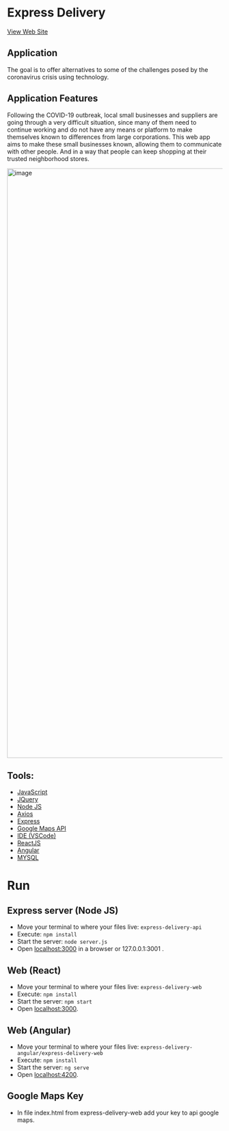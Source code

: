 # Express Delivery

[View Web Site](https://delivery-gt.com)

## Application
The goal is to offer alternatives to some of the challenges posed by the coronavirus crisis using technology.

## Application Features
Following the COVID-19 outbreak, local small businesses and suppliers are going through a very difficult situation, since many of them need to continue working and do not have any means or platform to make themselves known to differences from large corporations. This web app aims to make these small businesses known, allowing them to communicate with other people. And in a way that people can keep shopping at their trusted neighborhood stores.

<img width="1377" alt="image" src="https://user-images.githubusercontent.com/8930609/82331094-e42a0e80-99a0-11ea-9e42-91427c42dd47.png">



## Tools:
+ [JavaScript](https://developer.mozilla.org/es/docs/Learn/JavaScript/First_steps/Qu%C3%A9_es_JavaScript)
+ [JQuery](https://jquery.com/)
+ [Node JS](https://nodejs.org/es/docs/)
+ [Axios](https://github.com/axios/axios#axios)
+ [Express](https://expressjs.com/es/)
+ [Google Maps API](https://developers.google.com/maps/documentation/javascript/tutorial)
+ [IDE (VSCode)](https://code.visualstudio.com/docs)
+ [ReactJS](https://es.reactjs.org/)
+ [Angular](https://angular.io/)
+ [MYSQL](https://www.mysql.com/)

# Run 

## Express server (Node JS)
+ Move your terminal to where your files live: `express-delivery-api`
+ Execute: `npm install`
+ Start the server: `node server.js `
+ Open [localhost:3000](localhost:3001) in a browser or 127.0.0.1:3001 .

## Web (React)
+ Move your terminal to where your files live: `express-delivery-web`
+ Execute: `npm install`
+ Start the server: `npm start `
+ Open [localhost:3000](localhost:3000).

## Web (Angular)
+ Move your terminal to where your files live: `express-delivery-angular/express-delivery-web`
+ Execute: `npm install`
+ Start the server: `ng serve `
+ Open [localhost:4200](localhost:4200).

## Google Maps Key
+ In file index.html from express-delivery-web add your key to api google maps.

